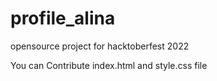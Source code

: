 # profile_alina
opensource project for hacktoberfest 2022

You can Contribute index.html and style.css file
